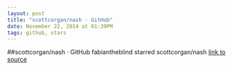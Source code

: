 ```yaml
---
layout: post
title: "scottcorgan/nash · GitHub"
date: November 22, 2014 at 01:39PM
tags: github, stars
---
```

##scottcorgan/nash · GitHub
fabiantheblind starred scottcorgan/nash
[link to source](http://ift.tt/1t6KhLE) 
